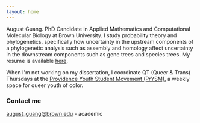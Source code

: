 ```yaml
---
layout: home
---
```

August Guang. PhD Candidate in Applied Mathematics and Computational Molecular Biology at Brown University. I study probability theory and phylogenetics, specifically how uncertainty in the upstream components of a phylogenetic analysis such as assembly and homology affect uncertainty in the downstream components such as gene trees and species trees. My resume is available [here](aguang.github.io/public-resume.pdf "resume").

When I'm not working on my dissertation, I coordinate QT (Queer & Trans) Thursdays at the [Providence Youth Student Movement (PrYSM)](http://prysm.us), a weekly space for queer youth of color.

### Contact me

[august_guang@brown.edu](august_guang@brown.edu) - academic
